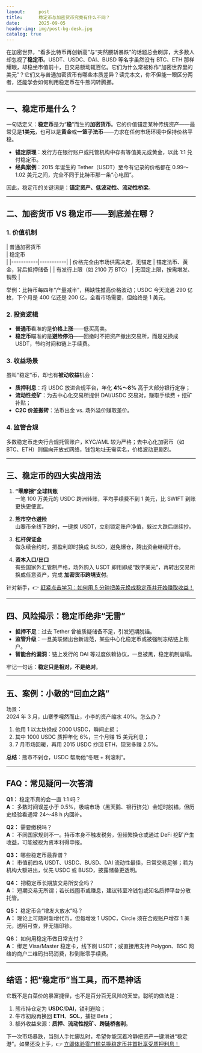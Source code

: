 ```yaml
---
layout:     post
title:      稳定币与加密货币究竟有什么不同？
date:       2025-09-05
header-img: img/post-bg-desk.jpg
catalog: true
---
```


在加密世界，“看多比特币再创新高”与“突然腰斩暴跌”的话题总会刷屏，大多数人却忽视了**稳定币**。USDT、USDC、DAI、BUSD 等名字虽然没有 BTC、ETH 那样耀眼，却稳坐市值前十，日交易额动辄百亿。它们为什么常被称作“加密世界里的美元”？它们又与普通加密货币有哪些本质差异？读完本文，你不但能一眼区分两者，还能学会如何利用稳定币在牛熊闪转腾挪。

---

## 一、**稳定币是什么？**

一句话定义：**稳定币**是为“**稳**”而生的**加密货币**。它的价值锚定某种传统资产——最常见是**1美元**，也可以是**黄金**或**一篮子法币**——力求在任何市场环境中保持价格平稳。

- **锚定原理**：发行方在银行账户或托管机构中存有等值美元或黄金，以此 1:1 兑付稳定币。
- **经典案例**：2015 年诞生的 Tether（USDT）至今有记录的价格都在 0.99～1.02 美元之间，完全不同于比特币那一条“心电图”。

因此，稳定币的关键词是：**锚定资产、低波动性、流动性桥梁**。

---

## 二、加密货币 VS 稳定币——到底差在哪？

### 1. 价值机制

| 普通加密货币  
| 稳定币  
|
|-----------|-----------|
| 价格完全由市场供需决定，无锚定 | 锚定法币、黄金，背后抵押储备 |
| 有发行上限（如 2100 万 BTC）   | 无固定上限，按需增发、销毁 |

举例：比特币每四年“产量减半”，稀缺性推高价格波动；USDC 今天流通 290 亿枚，下个月是 400 亿还是 200 亿，全看市场需要，但始终是 1 美元。

### 2. 投资逻辑

- **普通币**看准的是**价格上涨**——低买高卖。
- **稳定币**瞄准的是**避险停泊**——回撤时不把资产撤出交易所，而是兑换成 USDT，节约时间和链上手续费。

### 3. 收益场景

虽叫“稳定”币，却也有**被动收益**机会：

- **质押利息**：将 USDC 放进合规平台，年化 **4%～8%** 高于大部分银行定存；
- **流动性挖矿**：为去中心化交易所提供 DAI/USDC 交易对，赚取手续费 + 挖矿补贴；
- **C2C 价差搬砖**：法币出金 vs. 场外溢价赚取差价。

### 4. 监管合规

多数稳定币走央行合规托管账户，KYC/AML 较为严格；去中心化加密币（如 BTC、ETH）则偏向开放式网络，钱包地址无需实名，价格波动更剧烈。

---

## 三、稳定币的四大实战用法

1. **“零摩擦”全球转账**  
   一笔 100 万美元的 USDC 跨洲转账，平均手续费不到 1 美元，比 SWIFT 到账更快更便宜。

2. **熊市空仓避险**  
   山寨币全线下跌时，一键换 USDT，立刻锁定账户净值，躲过大跌后继续抄。

3. **杠杆保证金**  
   做永续合约时，把盈利即时换成 BUSD，避免爆仓，腾出资金继续开仓。

4. **资本入口/出口**  
   有些国家外汇管制严格，场外购入 USDT 即用即成“数字美元”，再转出交易所换成任意资产，完成 **加密货币跨境支付**。

针对新手，👉 [赶紧点击学习：如何用 5 分钟把美元换成稳定币并开始赚取收益！](https://okxdog.com/)

---

## 四、风险揭示：稳定币绝非“无雷”

- **抵押不足**：过去 Tether 曾被质疑储备不足，引发短期脱锚。
- **监管升级**：一旦美联储出台新规范，某些中心化稳定币或被强制冻结链上账户。
- **智能合约漏洞**：链上发行的 DAI 等过度依赖协议，一旦被黑，稳定机制崩塌。

牢记一句话：**稳定只是相对，不是绝对**。

---

## 五、案例：小散的“回血之路”

场景：  
2024 年 3 月，山寨季嘎然而止，小李的资产缩水 40%。怎么办？

1. 他用 1 以太坊换成 2000 USDC，瞬间止损；
2. 其中 1000 USDC 质押年化 6%，三个月赚 15 美元利息；
3. 7 月市场回暖，再用 2015 USDC 抄回 ETH，现货多赚 2.5%。

**总结**：熊市不剁仓，USDC 帮助他“冬眠 + 利滚利”。

---

## FAQ：常见疑问一次答清

**Q1：** 稳定币真的会一直 1:1 吗？  
**A：** 多数时间误差小于 0.5%，极端市场（黑天鹅、银行挤兑）会短时脱锚，但历史经验看通常 24～48 h 内回补。

**Q2：** 需要缴税吗？  
**A：** 不同国家规则不一。持币本身不触发税务，但频繁换仓或通过 DeFi 挖矿产生收益，可能被视为资本利得申报。

**Q3：** 哪些稳定币最靠谱？  
**A：** 市值前四名 USDT、USDC、BUSD、DAI 流动性最佳，日常交易足够；若为机构大额进出，优先 USDC 或 BUSD，披露储备更透明。

**Q4：** 把稳定币长期放交易所安全吗？  
**A：** 短期交易无所谓；若长线囤币或赚息，建议转至冷钱包或知名质押平台分散托管。

**Q5：** 稳定币会“增发大放水”吗？  
**A：** 理论上可随时新增代币，但每增发 1 USDC，Circle 须在合规账户增存 1 美元，透明可查，非无锚印钞。

**Q6：** 如何用稳定币做日常支付？  
**A：** 绑定 Visa/Master 稳定卡，线下刷 USDT；或直接用支持 Polygon、BSC 网络的商户二维码扫码消费，秒到账零手续费。

---

## 结语：把“稳定币”当工具，而不是神话

它既不是白菜价的暴富捷径，也不是百分百无风险的天堂。聪明的做法是：  
1) 熊市持仓定为 **USDC**/**DAI**，锁利避险；  
2) 牛市初段再换回 **ETH**、**SOL**，捕捉 Beta；  
3) 额外收益来源：**质押、流动性挖矿、跨链桥套利**。  

下一次市场暴跌，当别人手忙脚乱时，希望你能沉着冷静把资产一键滑进“稳定港”。如果还没上手，👉 [立即体验零门槛兑换稳定币并首批享受质押利息！](https://okxdog.com/)